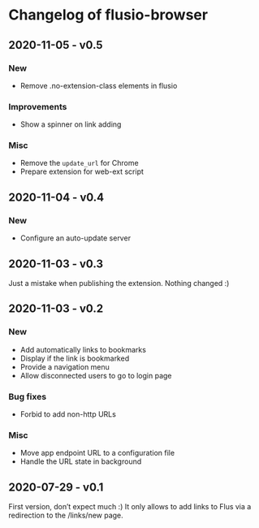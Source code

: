 # Changelog of flusio-browser

## 2020-11-05 - v0.5

### New

- Remove .no-extension-class elements in flusio

### Improvements

- Show a spinner on link adding

### Misc

- Remove the `update_url` for Chrome
- Prepare extension for web-ext script

## 2020-11-04 - v0.4

### New

- Configure an auto-update server

## 2020-11-03 - v0.3

Just a mistake when publishing the extension. Nothing changed :)

## 2020-11-03 - v0.2

### New

- Add automatically links to bookmarks
- Display if the link is bookmarked
- Provide a navigation menu
- Allow disconnected users to go to login page

### Bug fixes

- Forbid to add non-http URLs

### Misc

- Move app endpoint URL to a configuration file
- Handle the URL state in background

## 2020-07-29 - v0.1

First version, don’t expect much :) It only allows to add links to Flus via a
redirection to the /links/new page.
